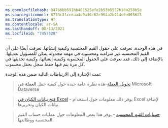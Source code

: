```yaml
---
ms.openlocfilehash: 94766bb591bb461525efe2b53b5552b10a258b5e
ms.sourcegitcommit: 8773c31cceaa4d9a36c62c964a2b414c6e0656f3
ms.translationtype: HT
ms.contentlocale: ar-SA
ms.lasthandoff: 08/13/2021
ms.locfileid: "7457428"
---
```

في هذه الوحدة، تعرفت على حقول القيم المحتسبة وكيفية إنشائها. تعرفت أيضًا على أن القيم المحتسبة غير متزامنة ومحسوبة في مهمة مجدولة يمكن للمسؤول تعديلها. بالإضافة إلى ذلك، فقد تعرفت على الحقول المحسوبة وكيفية إنشائها، وكيفية تحديثها في كل مرة يتم فيها حفظ سجل بحقل محسوب.

تمت الإشارة إلى الارتباطات التالية ضمن هذه الوحدة:

> [تحويل العملة](https://community.dynamics.com/crm/b/henryjammespowerblog/archive/2018/08/12/currency-management-in-dynamics-365-cds-for-apps)-هذه نظرة عامة جيدة حول كيفية حقل **العملة** في Microsoft Dataverse

> [فتح بيانات الكيان في Excel](/PowerApps/maker/common-data-service/data-platform-excel-addin) - يوفر ذلك معلومات حول استخدام Excel لإضافة بيانات الكيان وتحريرها.
 
> [حسابات القيم المحتسبة](/PowerApps/maker/common-data-service/define-rollup-fields#rollup-calculations) - يوفر هذا بعض المعلومات حول عمليات حساب القيم المحتسبة ووظائفها.
